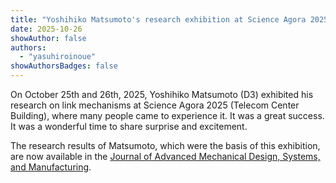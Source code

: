 ```yaml
---
title: "Yoshihiko Matsumoto's research exhibition at Science Agora 2025 was a great success"
date: 2025-10-26
showAuthor: false
authors:
  - "yasuhiroinoue"
showAuthorsBadges: false
---
```


On October 25th and 26th, 2025, Yoshihiko Matsumoto (D3) exhibited his research on link mechanisms at Science Agora 2025 (Telecom Center Building), where many people came to experience it. It was a great success. It was a wonderful time to share surprise and excitement.

The research results of Matsumoto, which were the basis of this exhibition, are now available in the [Journal of Advanced Mechanical Design, Systems, and Manufacturing](https://www.jstage.jst.go.jp/article/jamdsm/18/6/18_2024jamdsm0075/_article).
